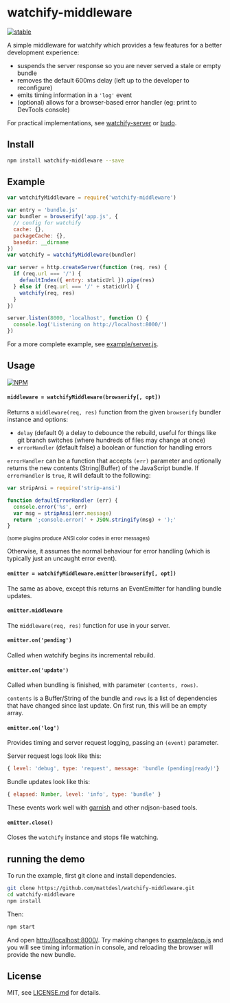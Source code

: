 # watchify-middleware

[![stable](http://badges.github.io/stability-badges/dist/stable.svg)](http://github.com/badges/stability-badges)

A simple middleware for watchify which provides a few features for a better development experience:

- suspends the server response so you are never served a stale or empty bundle
- removes the default 600ms delay (left up to the developer to reconfigure)
- emits timing information in a `'log'` event
- (optional) allows for a browser-based error handler (eg: print to DevTools console)

For practical implementations, see [watchify-server](https://www.npmjs.com/package/watchify-server) or [budo](https://www.npmjs.com/package/budo).

## Install

```sh
npm install watchify-middleware --save
```

## Example

```js
var watchifyMiddleware = require('watchify-middleware')

var entry = 'bundle.js'
var bundler = browserify('app.js', {
  // config for watchify
  cache: {}, 
  packageCache: {},
  basedir: __dirname 
})
var watchify = watchifyMiddleware(bundler)

var server = http.createServer(function (req, res) {
  if (req.url === '/') {
    defaultIndex({ entry: staticUrl }).pipe(res)
  } else if (req.url === '/' + staticUrl) {
    watchify(req, res)
  }
})

server.listen(8000, 'localhost', function () {
  console.log('Listening on http://localhost:8000/')
})
```

For a more complete example, see [example/server.js](example/server.js).

## Usage

[![NPM](https://nodei.co/npm/watchify-middleware.png)](https://www.npmjs.com/package/watchify-middleware)

#### `middleware = watchifyMiddleware(browserify[, opt])`

Returns a `middleware(req, res)` function from the given `browserify` bundler instance and options:

- `delay` (default 0) a delay to debounce the rebuild, useful for things like git branch switches (where hundreds of files may change at once)
- `errorHandler` (default false) a boolean or function for handling errors

`errorHandler` can be a function that accepts `(err)` parameter and optionally returns the new contents (String|Buffer) of the JavaScript bundle. If `errorHandler` is `true`, it will default to the following:

```js
var stripAnsi = require('strip-ansi')

function defaultErrorHandler (err) {
  console.error('%s', err)
  var msg = stripAnsi(err.message)
  return ';console.error(' + JSON.stringify(msg) + ');'
}
```

  <sup>(some plugins produce ANSI color codes in error messages)</sup>

Otherwise, it assumes the normal behaviour for error handling (which is typically just an uncaught error event).

#### `emitter = watchifyMiddleware.emitter(browserify[, opt])`

The same as above, except this returns an EventEmitter for handling bundle updates.

#### `emitter.middleware`

The `middleware(req, res)` function for use in your server.

#### `emitter.on('pending')`

Called when watchify begins its incremental rebuild.

#### `emitter.on('update')`

Called when bundling is finished, with parameter `(contents, rows)`. 

`contents` is a Buffer/String of the bundle and `rows` is a list of dependencies that have changed since last update. On first run, this will be an empty array.

#### `emitter.on('log')`

Provides timing and server request logging, passing an `(event)` parameter.

Server request logs look like this:

```js
{ level: 'debug', type: 'request', message: 'bundle (pending|ready)'}
```

Bundle updates look like this:

```js
{ elapsed: Number, level: 'info', type: 'bundle' }
```

These events work well with [garnish](https://github.com/mattdesl/garnish) and other ndjson-based tools.

#### `emitter.close()`

Closes the `watchify` instance and stops file watching.

## running the demo

To run the example, first git clone and install dependencies.

```sh
git clone https://github.com/mattdesl/watchify-middleware.git
cd watchify-middleware
npm install
```

Then:

```sh
npm start
```

And open [http://localhost:8000/](http://localhost:8000/). Try making changes to [example/app.js](example/app.js) and you will see timing information in console, and reloading the browser will provide the new bundle.

## License

MIT, see [LICENSE.md](http://github.com/mattdesl/watchify-middleware/blob/master/LICENSE.md) for details.
